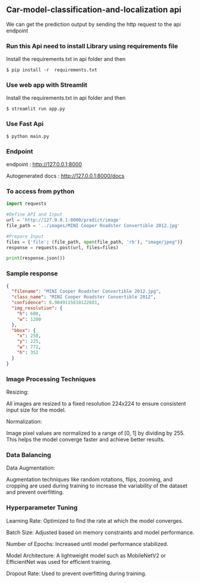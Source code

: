 ## Car-model-classification-and-localization api
We can get the prediction output by sending the http request to the api endpoint

### Run this Api need to install Library using requirements file
Install the requirements.txt in api folder and then 
```
$ pip install -r  requirements.txt
```

### Use web app with Streamlit
Install the requirements.txt in api folder and then 
```
$ streamlit run app.py 
```
### Use Fast Api 
```
$ python main.py
```
### Endpoint
endpoint : http://127.0.0.1:8000

Autogenerated docs : http://127.0.0.1:8000/docs

### To access from python
```python
import requests

#Define API and Input
url = 'http://127.0.0.1:8000/predict/image'
file_path = '../images/MINI Cooper Roadster Convertible 2012.jpg'

#Prepare Input
files = {'file': (file_path, open(file_path, 'rb'), "image/jpeg")}
response = requests.post(url, files=files)

print(response.json())
```

### Sample response
```json
{
  "filename": "MINI Cooper Roadster Convertible 2012.jpg",
  "class_name": "MINI Cooper Roadster Convertible 2012",
  "confidence": 0.9849115610122681,
  "img_resolution": {
    "h": 600,
    "w": 1200
  },
  "bbox": {
    "x": 258,
    "y": 225,
    "w": 772,
    "h": 352
  }
}
```
### Image Processing Techniques
Resizing:

All images are resized to a fixed resolution 224x224 to ensure consistent input size for the model.

Normalization:

Image pixel values are normalized to a range of [0, 1] by dividing by 255.
This helps the model converge faster and achieve better results.

### Data Balancing

Data Augmentation:

Augmentation techniques like random rotations, flips, zooming, and cropping are used during training to increase the variability of the dataset and prevent overfitting.

### Hyperparameter Tuning

Learning Rate: Optimized to find the rate at which the model converges.

Batch Size: Adjusted based on memory constraints and model performance.

Number of Epochs: Increased until model performance stabilized.

Model Architecture: A lightweight model such as MobileNetV2 or EfficientNet was used for efficient training.

Dropout Rate: Used to prevent overfitting during training.

